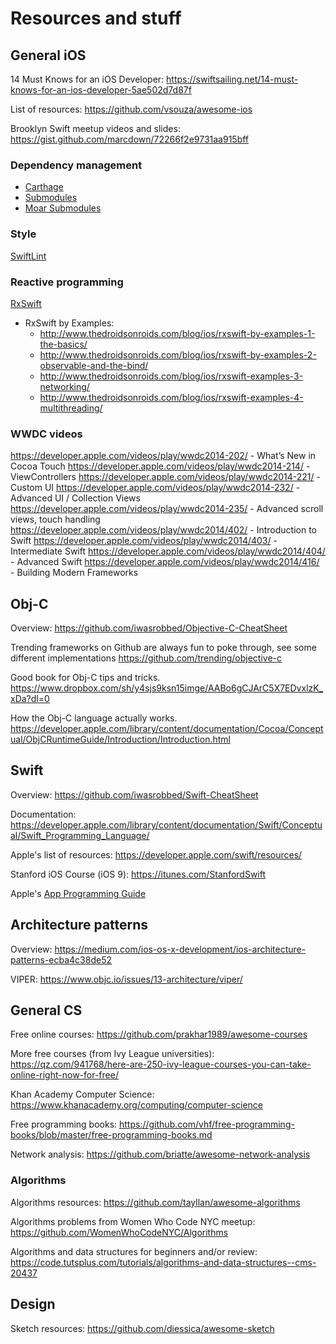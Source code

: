 # Resources and stuff

## General iOS
14 Must Knows for an iOS Developer: https://swiftsailing.net/14-must-knows-for-an-ios-developer-5ae502d7d87f

List of resources: https://github.com/vsouza/awesome-ios

Brooklyn Swift meetup videos and slides: https://gist.github.com/marcdown/72266f2e9731aa915bff
### Dependency management

- [Carthage](https://github.com/Carthage/Carthage])
- [Submodules](https://git-scm.com/book/en/v2/Getting-Started)
- [Moar Submodules](https://git-scm.com/book/en/v2/Git-Tools-Submodules)

### Style
[SwiftLint](https://github.com/realm/SwiftLint)

### Reactive programming
[RxSwift](https://github.com/ReactiveX/RxSwift)
- RxSwift by Examples:
  - http://www.thedroidsonroids.com/blog/ios/rxswift-by-examples-1-the-basics/
  - http://www.thedroidsonroids.com/blog/ios/rxswift-by-examples-2-observable-and-the-bind/
  - http://www.thedroidsonroids.com/blog/ios/rxswift-examples-3-networking/
  - http://www.thedroidsonroids.com/blog/ios/rxswift-examples-4-multithreading/


### WWDC videos
https://developer.apple.com/videos/play/wwdc2014-202/ - What’s New in Cocoa Touch
https://developer.apple.com/videos/play/wwdc2014-214/ - ViewControllers
https://developer.apple.com/videos/play/wwdc2014-221/ - Custom UI
https://developer.apple.com/videos/play/wwdc2014-232/ - Advanced UI / Collection Views
https://developer.apple.com/videos/play/wwdc2014-235/ - Advanced scroll views, touch handling
https://developer.apple.com/videos/play/wwdc2014/402/ - Introduction to Swift
https://developer.apple.com/videos/play/wwdc2014/403/ - Intermediate Swift
https://developer.apple.com/videos/play/wwdc2014/404/ - Advanced Swift
https://developer.apple.com/videos/play/wwdc2014/416/ - Building Modern Frameworks


## Obj-C
Overview:
https://github.com/iwasrobbed/Objective-C-CheatSheet

Trending frameworks on Github are always fun to poke through, see some different implementations
https://github.com/trending/objective-c

Good book for Obj-C tips and tricks.
https://www.dropbox.com/sh/y4sjs9ksn15imge/AABo6gCJArC5X7EDvxlzK_xDa?dl=0

How the Obj-C language actually works.
https://developer.apple.com/library/content/documentation/Cocoa/Conceptual/ObjCRuntimeGuide/Introduction/Introduction.html

## Swift
Overview: https://github.com/iwasrobbed/Swift-CheatSheet

Documentation: https://developer.apple.com/library/content/documentation/Swift/Conceptual/Swift_Programming_Language/

Apple's list of resources: https://developer.apple.com/swift/resources/

Stanford iOS Course (iOS 9): https://itunes.com/StanfordSwift

Apple's [App Programming Guide](https://developer.apple.com/library/content/documentation/iPhone/Conceptual/iPhoneOSProgrammingGuide/Introduction/Introduction.html#//apple_ref/doc/uid/TP40007072)

## Architecture patterns
Overview: https://medium.com/ios-os-x-development/ios-architecture-patterns-ecba4c38de52

VIPER: https://www.objc.io/issues/13-architecture/viper/

## General CS
Free online courses: https://github.com/prakhar1989/awesome-courses

More free courses (from Ivy League universities): https://qz.com/941768/here-are-250-ivy-league-courses-you-can-take-online-right-now-for-free/

Khan Academy Computer Science: https://www.khanacademy.org/computing/computer-science

Free programming books: https://github.com/vhf/free-programming-books/blob/master/free-programming-books.md

Network analysis: https://github.com/briatte/awesome-network-analysis

### Algorithms
Algorithms resources: https://github.com/tayllan/awesome-algorithms

Algorithms problems from Women Who Code NYC meetup: https://github.com/WomenWhoCodeNYC/Algorithms

Algorithms and data structures for beginners and/or review: https://code.tutsplus.com/tutorials/algorithms-and-data-structures--cms-20437

## Design
Sketch resources: https://github.com/diessica/awesome-sketch
